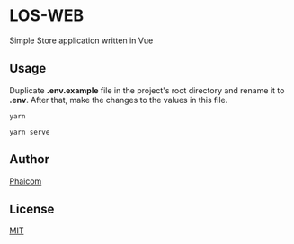 # LOS-WEB

Simple Store application written in Vue

## Usage

Duplicate **.env.example** file in the project's root directory and rename it to **.env**. After that, make the changes to the values in this file.

```
yarn

yarn serve
```

## Author

[Phaicom](https://github.com/Phaicom)

## License

[MIT](https://choosealicense.com/licenses/mit/)
